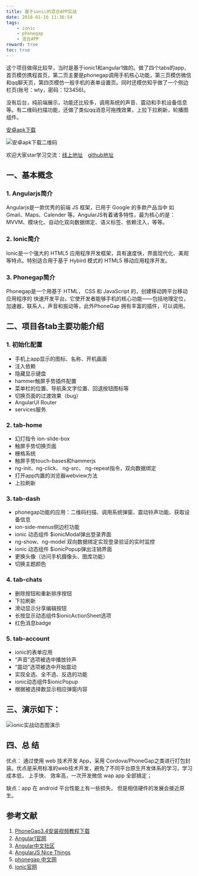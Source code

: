```yaml
---
title: 基于ionic的混合APP实战
date: 2018-01-16 11:36:54
tags:
    - ionic
    - phonegap
    - 混合APP
reward: true
toc: true
---
```


这个项目做得比较早，当时是基于ionic1和angular1做的。做了四个tabs的app，首页模仿携程首页，第二页主要是phonegap调用手机核心功能，第三页模仿微信和qq聊天页，第四页模仿一般手机的表单设置页。同时还模仿知乎做了一个侧边栏页(账号：wty，密码：123456)。

没有后台，纯前端展示，功能还比较多，调用系统的声音、震动和手机设备信息等。有二维码扫描功能，还做了类似qq消息可拖拽效果，上拉下拉刷新，轮播图组件。

[安卓apk下载](https://github.com/tywei90/ionic_app_production/releases/download/v1.0/ionic_app.apk)  

![安卓apk下载二维码](/assets/img/apk.png "安卓apk下载二维码")

欢迎大家star学习交流：[线上地址](https://ionic.wty90.com/)&emsp;[github地址](https://github.com/tywei90/ionic_app_production)

<!-- more -->
## 一、基本概念

### 1. Angularjs简介
Angularjs是一款优秀的前端 JS 框架，已用于 Google 的多款产品当中 如 Gmail、Maps、Calender 等。AngularJS有着诸多特性，最为核心的是：MVVM、模块化、自动化双向数据绑定、语义标签、依赖注入，等等。

### 2. Ionic简介
Ionic是一个强大的 HTML5 应用程序开发框架，具有速度快，界面现代化、美观等特点。特别适合用于基于 Hybird 模式的 HTML5 移动应用程序开发。

### 3. Phonegap简介
Phonegap是一个用基于 HTML， CSS 和 JavaScript 的，创建移动跨平台移动应用程序的
快速开发平台。它使开发者能够手机的核心功能——包括地理定位，加速器，联系人，声音和振动等，此外PhoneGap 拥有丰富的插件，可以调用。

## 二、项目各tab主要功能介绍

### 1. 初始化配置
* 手机上app显示的图标、名称、开机画面
* 注入依赖
* 隐藏显示键盘
* hammer触屏手势插件配置
* 菜单栏的位置、导航条文字位置、回退按钮图标等
* 切换页面的过渡效果（bug）
* AngularUI Router
* services服务

### 2. tab-home
* 幻灯指令 ion-slide-box
* 触屏手势切换页面
* 栅格系统
* 触屏手势touch-bases和hammerjs
* ng-init、ng-click、 ng-src、 ng-repeat指令，双向数据绑定
* 打开app内置的浏览器webview方法
* 上拉刷新

### 3. tab-dash
* phonegap功能的应用：二维码扫描、调用系统弹窗、震动铃声功能、获取设备信息
* ion-side-menus侧边栏功能
* ionic 动态组件 $ionicModal弹出登录界面
* ng-show、ng-model 双向数据绑定实现登录验证的实时监控
* ionic 动态组件 $ionicPopup弹出注销界面
* 更换头像（访问手机摄像头、图库功能）
* 切换主题颜色

### 4. tab-chats
* 删除按钮和重新排序按钮
* 下拉刷新
* 滑动显示分享编辑按钮
* 长按显示动态组件$ionicActionSheet选项
* 红色消息badge

### 5. tab-account
* ionic的表单应用
* “声音”选项被选中播放铃声
* “震动”选项被选中开始震动
* 实现全选、全不选、反选的功能
* ionic动态组件$ionicPopup
* 根据被选择数显示相应弹窗内容

## 三、演示如下：

![ionic实战动态图演示](/assets/img/ionic_app.gif)  


## 四、总 结
优点： 通过使用 web 技术开发 App，采用 Cordova/PhoneGap之类进行打包封装。优点是采用标准的web技术开发，避免了不同平台原生开发体系的学习，学习成本低， 上手快、 效率高，一次开发微信 wap app 全部搞定；

缺点：app 在 android 平台性能上有一些损失， 但是相信硬件的发展会接近原生。


## 参考文献
1. [PhoneGap3.4安装视频教程下载](http://bbs.phonegap100.com/thread-668-1-1.html)
3. [Angular1官网](http://www.angularjs.org/)
5. [Angular中文社区](http://www.angularjs.cn/)
7. [AngularJS Nice Things](http://www.ngnice.com/)
8. [phonegap 中文网](http://www.phonegap100.com)
9. [ionic官网](http://ionicframework.com/)
